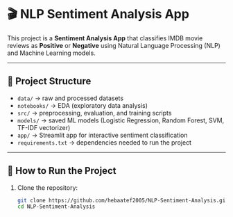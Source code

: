 # 🎬 NLP Sentiment Analysis App

This project is a **Sentiment Analysis App** that classifies IMDB movie reviews as **Positive** or **Negative** using Natural Language Processing (NLP) and Machine Learning models.

---

## 📂 Project Structure
- `data/` → raw and processed datasets  
- `notebooks/` → EDA (exploratory data analysis)  
- `src/` → preprocessing, evaluation, and training scripts  
- `models/` → saved ML models (Logistic Regression, Random Forest, SVM, TF-IDF vectorizer)  
- `app/` → Streamlit app for interactive sentiment classification  
- `requirements.txt` → dependencies needed to run the project  

---

## 🚀 How to Run the Project
1. Clone the repository:
   ```bash
   git clone https://github.com/hebaatef2005/NLP-Sentiment-Analysis.git
   cd NLP-Sentiment-Analysis
